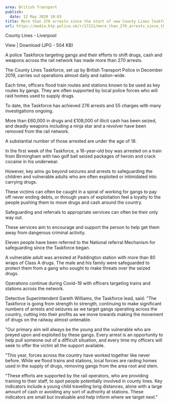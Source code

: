 ```yaml
area: British Transport
publish:
  date: 12 May 2020 10:03
title: More than 270 arrests since the start of new County Lines Taskforce
url: https://media.btp.police.uk/r/17211/more_than_270_arrests_since_the_start_of_new_coun
```

County Lines - Liverpool

View | Download (JPG - 504 KB)

A police Taskforce targeting gangs and their efforts to shift drugs, cash and weapons across the rail network has made more than 270 arrests.

The County Lines Taskforce, set up by British Transport Police in December 2019, carries out operations almost daily and nation-wide.

Each time, officers flood train routes and stations known to be used as key routes by gangs. They are often supported by local police forces who will raid homes used to supply drugs.

To date, the Taskforce has achieved 276 arrests and 55 charges with many investigations ongoing.

More than £60,000 in drugs and £108,000 of illicit cash has been seized, and deadly weapons including a ninja star and a revolver have been removed from the rail network.

A substantial number of those arrested are under the age of 18.

In the first week of the Taskforce, a 16-year-old boy was arrested on a train from Birmingham with two golf ball seized packages of heroin and crack cocaine in his underwear.

However, key aims go beyond seizures and arrests to safeguarding the children and vulnerable adults who are often exploited or intimidated into carrying drugs.

These victims can often be caught in a spiral of working for gangs to pay off never ending debts, or through years of exploitation feel a loyalty to the people pushing them to move drugs and cash around the country.

Safeguarding and referrals to appropriate services can often be their only way out.

These services aim to encourage and support the person to help get them away from dangerous criminal activity.

Eleven people have been referred to the National referral Mechanism for safeguarding since the Taskforce began.

A vulnerable adult was arrested at Paddington station with more than 80 wraps of Class A drugs. The male and his family were safeguarded to protect them from a gang who sought to make threats over the seized drugs.

Operations continue during Covid-19 with officers targeting trains and stations across the network.

Detective Superintendent Gareth Williams, the Taskforce lead, said: "The Taskforce is going from strength to strength, continuing to make significant numbers of arrests and seizures as we target gangs operating across the country, cutting into their profits as we move towards making the movement of drugs on the railway almost untenable.

"Our primary aim will always be the young and the vulnerable who are preyed upon and exploited by these gangs. Every arrest is an opportunity to help pull someone out of a difficult situation, and every time my officers will seek to offer the victim all the support available.

"This year, forces across the country have worked together like never before. While we flood trains and stations, local forces are raiding homes used in the supply of drugs, removing gangs from the area root and stem.

"These efforts are supported by the rail operators, who are providing training to their staff, to spot people potentially involved in county lines. Key indicators include a young child travelling long distances, alone with a large amount of cash or avoiding any sort of authority at stations. These indicators are small but invaluable and help inform where we target next."
